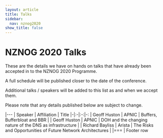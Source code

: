 ```yaml
---
layout: article
title: Talks
sidebar:
  nav: nznog2020
show_title: false
---
```


# NZNOG 2020 Talks

These are the details we have on hands on talks that have already been accepted in to the NZNOG 2020 Programme.

A full schedule will be published closer to the date of the conference.

Additional talks / speakers will be added to this list as and when we accept them.

Please note that any details published below are subject to change.

|---
| Speaker | Affiliation | Title
|-|:-|:-:|-:
| Geoff Huston | APNIC | Buffers, Bufferbloat and BBR | 
| Geoff Huston | APNIC |  DOH and the changing nature of the DNS as infrastructure | 
| Richard Bayliss | Arista | The Risks and Opportunities of Future Network Architectures | 
|===
| Footer row
